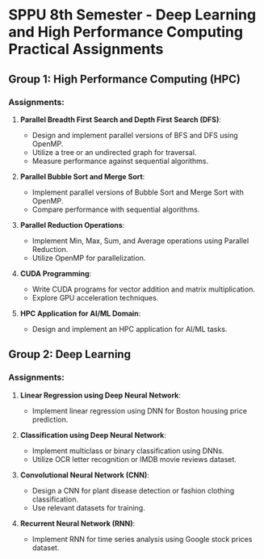 # SPPU 8th Semester - Deep Learning and High Performance Computing Practical Assignments

## Group 1: High Performance Computing (HPC)

### Assignments:

1. **Parallel Breadth First Search and Depth First Search (DFS)**:
   - Design and implement parallel versions of BFS and DFS using OpenMP.
   - Utilize a tree or an undirected graph for traversal.
   - Measure performance against sequential algorithms.

2. **Parallel Bubble Sort and Merge Sort**:
   - Implement parallel versions of Bubble Sort and Merge Sort with OpenMP.
   - Compare performance with sequential algorithms.

3. **Parallel Reduction Operations**:
   - Implement Min, Max, Sum, and Average operations using Parallel Reduction.
   - Utilize OpenMP for parallelization.

4. **CUDA Programming**:
   - Write CUDA programs for vector addition and matrix multiplication.
   - Explore GPU acceleration techniques.

5. **HPC Application for AI/ML Domain**:
   - Design and implement an HPC application for AI/ML tasks.

## Group 2: Deep Learning

### Assignments:

1. **Linear Regression using Deep Neural Network**:
   - Implement linear regression using DNN for Boston housing price prediction.

2. **Classification using Deep Neural Network**:
   - Implement multiclass or binary classification using DNNs.
   - Utilize OCR letter recognition or IMDB movie reviews dataset.

3. **Convolutional Neural Network (CNN)**:
   - Design a CNN for plant disease detection or fashion clothing classification.
   - Use relevant datasets for training.

4. **Recurrent Neural Network (RNN)**:
   - Implement RNN for time series analysis using Google stock prices dataset.

